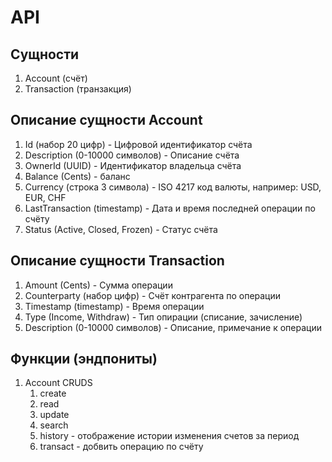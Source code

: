 # API

## Сущности

1. Account (счёт)
2. Transaction (транзакция)

## Описание сущности Account

1. Id (набор 20 цифр) - Цифровой идентификатор счёта
2. Description (0-10000 символов) - Описание счёта
3. OwnerId (UUID) - Идентификатор владельца счёта
4. Balance (Cents) - баланс
5. Currency (строка 3 символа) - ISO 4217 код валюты, например: USD, EUR, CHF
6. LastTransaction (timestamp) - Дата и время последней операции по счёту
7. Status (Active, Closed, Frozen) - Статус счёта

## Описание сущности Transaction

1. Amount (Cents) - Сумма операции
2. Сounterparty (набор цифр) - Счёт контрагента по операции
3. Timestamp (timestamp) - Время операции
4. Type (Income, Withdraw) - Тип опирации (списание, зачисление)
5. Description (0-10000 символов) - Описание, примечание к операции

## Функции (эндпониты)

1. Account CRUDS
    1. create
    2. read
    3. update
    4. search
    5. history - отображение истории изменения счетов за период
    6. transact - добвить операцию по счёту


